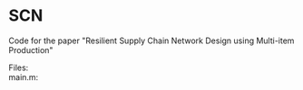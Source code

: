 # SCN

Code for the paper "Resilient Supply Chain Network Design using Multi-item Production" <br/> 

Files:<br/> 
main.m: 
